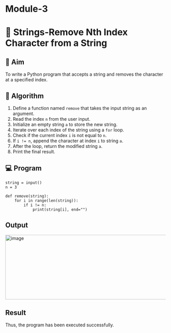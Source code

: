# Module-3
# 🧹 Strings-Remove Nth Index Character from a String

## 🎯 Aim
To write a Python program that accepts a string and removes the character at a specified index.

## 🧠 Algorithm
1. Define a function named `remove` that takes the input string as an argument.
2. Read the index `n` from the user input.
3. Initialize an empty string `a` to store the new string.
4. Iterate over each index of the string using a `for` loop.
5. Check if the current index `i` is not equal to `n`.
6. If `i != n`, append the character at index `i` to string `a`.
7. After the loop, return the modified string `a`.
8. Print the final result.

## 💻 Program
```
string = input()
n = 3

def remove(string):
    for i in range(len(string)):
        if i != n:
            print(string[i], end="")
```
## Output
<img width="593" height="202" alt="image" src="https://github.com/user-attachments/assets/08c7b378-0334-4c29-8115-f7727ed9de86" />

## Result
Thus, the program has been executed successfully.

